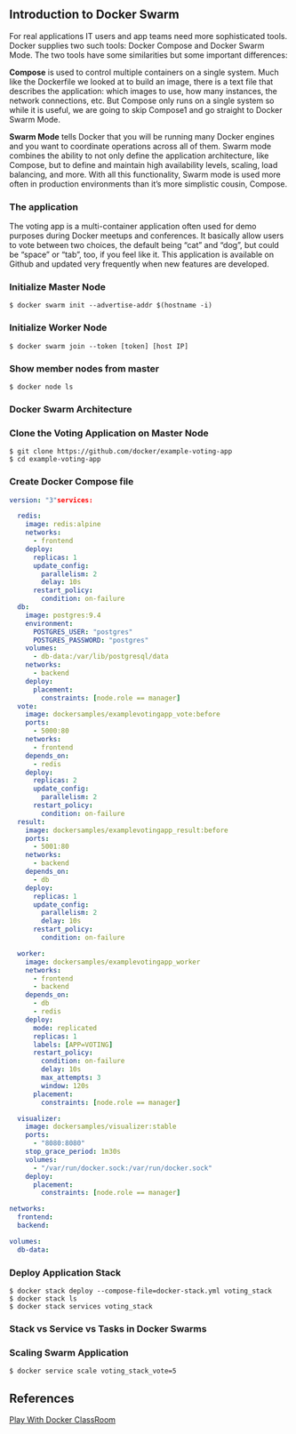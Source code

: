 ## Introduction to Docker Swarm

For real applications IT users and app teams need more sophisticated tools. Docker supplies two such tools: Docker Compose and Docker Swarm Mode. The two tools have some similarities but some important differences:

**Compose** is used to control multiple containers on a single system. Much like the Dockerfile we looked at to build an image, there is a text file that describes the application: which images to use, how many instances, the network connections, etc. But Compose only runs on a single system so while it is useful, we are going to skip Compose1 and go straight to Docker Swarm Mode.

**Swarm Mode** tells Docker that you will be running many Docker engines and you want to coordinate operations across all of them. Swarm mode combines the ability to not only define the application architecture, like Compose, but to define and maintain high availability levels, scaling, load balancing, and more. With all this functionality, Swarm mode is used more often in production environments than it’s more simplistic cousin, Compose.

### The application

The voting app is a multi-container application often used for demo purposes during Docker meetups and conferences. It basically allow users to vote between two choices, the default being “cat” and “dog”, but could be “space” or “tab”, too, if you feel like it. This application is available on Github and updated very frequently when new features are developed.

### Initialize Master Node

```
$ docker swarm init --advertise-addr $(hostname -i)
```

### Initialize Worker Node

```
$ docker swarm join --token [token] [host IP]
```

### Show member nodes from master

```
$ docker node ls
```

### Docker Swarm Architecture

### Clone the Voting Application on Master Node

```
$ git clone https://github.com/docker/example-voting-app
$ cd example-voting-app
```

### Create Docker Compose file

```yml
version: "3"services:

  redis:    
    image: redis:alpine
    networks:
      - frontend
    deploy:
      replicas: 1
      update_config:
        parallelism: 2
        delay: 10s
      restart_policy:
        condition: on-failure
  db:
    image: postgres:9.4
    environment:
      POSTGRES_USER: "postgres"
      POSTGRES_PASSWORD: "postgres"
    volumes:
      - db-data:/var/lib/postgresql/data
    networks:
      - backend
    deploy:
      placement:
        constraints: [node.role == manager]
  vote:
    image: dockersamples/examplevotingapp_vote:before
    ports:
      - 5000:80
    networks:
      - frontend
    depends_on:
      - redis
    deploy:
      replicas: 2
      update_config:
        parallelism: 2
      restart_policy:
        condition: on-failure
  result:
    image: dockersamples/examplevotingapp_result:before
    ports:
      - 5001:80
    networks:
      - backend
    depends_on:
      - db
    deploy:
      replicas: 1
      update_config:
        parallelism: 2
        delay: 10s
      restart_policy:
        condition: on-failure

  worker:
    image: dockersamples/examplevotingapp_worker
    networks:
      - frontend
      - backend
    depends_on:
      - db
      - redis
    deploy:
      mode: replicated
      replicas: 1
      labels: [APP=VOTING]
      restart_policy:
        condition: on-failure
        delay: 10s
        max_attempts: 3
        window: 120s
      placement:
        constraints: [node.role == manager]

  visualizer:
    image: dockersamples/visualizer:stable
    ports:
      - "8080:8080"
    stop_grace_period: 1m30s
    volumes:
      - "/var/run/docker.sock:/var/run/docker.sock"
    deploy:
      placement:
        constraints: [node.role == manager]

networks:
  frontend:
  backend:

volumes:
  db-data:
```

### Deploy Application Stack

```
$ docker stack deploy --compose-file=docker-stack.yml voting_stack
$ docker stack ls
$ docker stack services voting_stack
```

### Stack vs Service vs Tasks in Docker Swarms

### Scaling Swarm Application

```
$ docker service scale voting_stack_vote=5
```

## References

[Play With Docker ClassRoom](https://training.play-with-docker.com/ops-s1-swarm-intro/)
